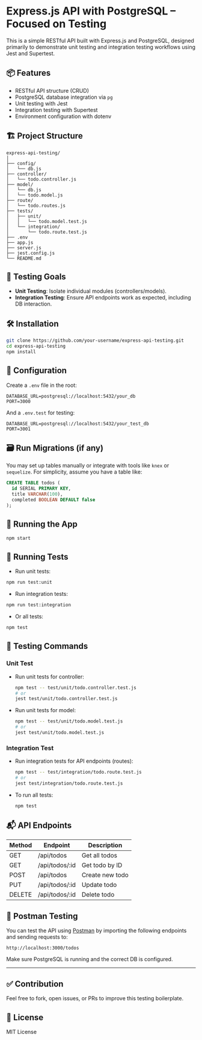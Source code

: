 # Express.js API with PostgreSQL – Focused on Testing

This is a simple RESTful API built with Express.js and PostgreSQL, designed primarily to demonstrate unit testing and integration testing workflows using Jest and Supertest.

## 📦 Features

- RESTful API structure (CRUD)
- PostgreSQL database integration via `pg`
- Unit testing with Jest
- Integration testing with Supertest
- Environment configuration with dotenv

## 🏗️ Project Structure

```
express-api-testing/
│
├── config/
│   └── db.js
├── controller/
│   └── todo.controller.js
├── model/
│   └── db.js
│   └── todo.model.js
├── route/
│   └── todo.routes.js
├── tests/
│   ├── unit/
│   │   └── todo.model.test.js
│   └── integration/
│       └── todo.route.test.js
├── .env
├── app.js
├── server.js
├── jest.config.js
└── README.md
```

## 🧪 Testing Goals

- **Unit Testing**: Isolate individual modules (controllers/models).
- **Integration Testing**: Ensure API endpoints work as expected, including DB interaction.

## 🛠️ Installation

```bash
git clone https://github.com/your-username/express-api-testing.git
cd express-api-testing
npm install
```

## 🧾 Configuration

Create a `.env` file in the root:

```
DATABASE_URL=postgresql://localhost:5432/your_db
PORT=3000
```

And a `.env.test` for testing:

```
DATABASE_URL=postgresql://localhost:5432/your_test_db
PORT=3001
```

## 🗃️ Run Migrations (if any)

You may set up tables manually or integrate with tools like `knex` or `sequelize`. For simplicity, assume you have a table like:

```sql
CREATE TABLE todos (
  id SERIAL PRIMARY KEY,
  title VARCHAR(100),
  completed BOOLEAN DEFAULT false
);
```

## 🚀 Running the App

```bash
npm start
```

## 🧪 Running Tests

- Run unit tests:

```bash
npm run test:unit
```

- Run integration tests:

```bash
npm run test:integration
```

- Or all tests:

```bash
npm test
```

## 🧪 Testing Commands

### Unit Test
- Run unit tests for controller:
  ```bash
  npm test -- test/unit/todo.controller.test.js
  # or
  jest test/unit/todo.controller.test.js
  ```
- Run unit tests for model:
  ```bash
  npm test -- test/unit/todo.model.test.js
  # or
  jest test/unit/todo.model.test.js
  ```

### Integration Test
- Run integration tests for API endpoints (routes):
  ```bash
  npm test -- test/integration/todo.route.test.js
  # or
  jest test/integration/todo.route.test.js
  ```

- To run all tests:
  ```bash
  npm test
  ```

## 📬 API Endpoints

| Method | Endpoint          | Description        |
|--------|-------------------|--------------------|
| GET    | /api/todos        | Get all todos      |
| GET    | /api/todos/:id    | Get todo by ID     |
| POST   | /api/todos        | Create new todo    |
| PUT    | /api/todos/:id    | Update todo        |
| DELETE | /api/todos/:id    | Delete todo        |

## 🧪 Postman Testing

You can test the API using [Postman](https://postman.com) by importing the following endpoints and sending requests to:

```
http://localhost:3000/todos
```

Make sure PostgreSQL is running and the correct DB is configured.

---

## ✅ Contribution

Feel free to fork, open issues, or PRs to improve this testing boilerplate.

## 📝 License

MIT License